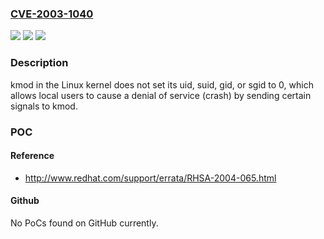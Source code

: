 ### [CVE-2003-1040](https://cve.mitre.org/cgi-bin/cvename.cgi?name=CVE-2003-1040)
![](https://img.shields.io/static/v1?label=Product&message=n%2Fa&color=blue)
![](https://img.shields.io/static/v1?label=Version&message=n%2Fa&color=blue)
![](https://img.shields.io/static/v1?label=Vulnerability&message=n%2Fa&color=brighgreen)

### Description

kmod in the Linux kernel does not set its uid, suid, gid, or sgid to 0, which allows local users to cause a denial of service (crash) by sending certain signals to kmod.

### POC

#### Reference
- http://www.redhat.com/support/errata/RHSA-2004-065.html

#### Github
No PoCs found on GitHub currently.

